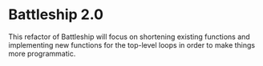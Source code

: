 # Battleship 2.0
This refactor of Battleship will focus on shortening existing functions and implementing new 
functions for the top-level loops in order to make things more programmatic.
